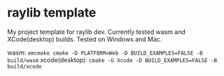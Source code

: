 # raylib template

My project template for raylib dev.
Currently tested wasm and XCode(desktop) builds.
Tested on Windows and Mac.

wasm: ```emcmake cmake -D PLATFORM=Web -D BUILD_EXAMPLES=FALSE -B build/wasm```
xcode(desktop): ```cmake -G Xcode -D BUILD_EXAMPLES=FALSE -B build/xcode```
